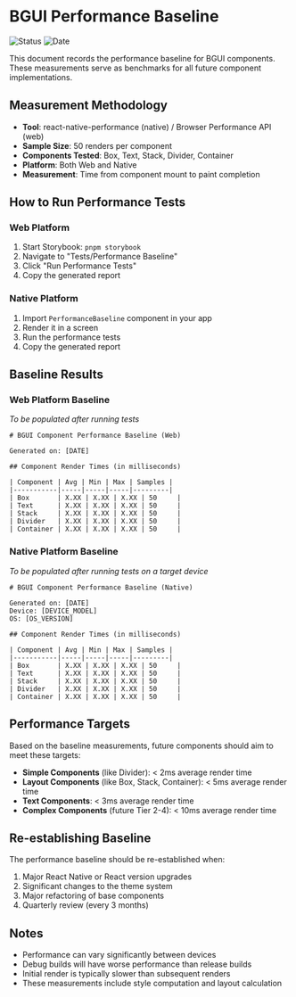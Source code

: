 # BGUI Performance Baseline

![Status](https://img.shields.io/badge/status-established-green?style=for-the-badge)
![Date](https://img.shields.io/badge/date-15--07--2025-blue?style=for-the-badge)

This document records the performance baseline for BGUI components. These measurements serve as benchmarks for all future component implementations.

## Measurement Methodology

- **Tool**: react-native-performance (native) / Browser Performance API (web)
- **Sample Size**: 50 renders per component
- **Components Tested**: Box, Text, Stack, Divider, Container
- **Platform**: Both Web and Native
- **Measurement**: Time from component mount to paint completion

## How to Run Performance Tests

### Web Platform
1. Start Storybook: `pnpm storybook`
2. Navigate to "Tests/Performance Baseline"
3. Click "Run Performance Tests"
4. Copy the generated report

### Native Platform
1. Import `PerformanceBaseline` component in your app
2. Render it in a screen
3. Run the performance tests
4. Copy the generated report

## Baseline Results

### Web Platform Baseline
*To be populated after running tests*

```
# BGUI Component Performance Baseline (Web)

Generated on: [DATE]

## Component Render Times (in milliseconds)

| Component | Avg | Min | Max | Samples |
|-----------|-----|-----|-----|---------|
| Box       | X.XX | X.XX | X.XX | 50     |
| Text      | X.XX | X.XX | X.XX | 50     |
| Stack     | X.XX | X.XX | X.XX | 50     |
| Divider   | X.XX | X.XX | X.XX | 50     |
| Container | X.XX | X.XX | X.XX | 50     |
```

### Native Platform Baseline
*To be populated after running tests on a target device*

```
# BGUI Component Performance Baseline (Native)

Generated on: [DATE]
Device: [DEVICE_MODEL]
OS: [OS_VERSION]

## Component Render Times (in milliseconds)

| Component | Avg | Min | Max | Samples |
|-----------|-----|-----|-----|---------|
| Box       | X.XX | X.XX | X.XX | 50     |
| Text      | X.XX | X.XX | X.XX | 50     |
| Stack     | X.XX | X.XX | X.XX | 50     |
| Divider   | X.XX | X.XX | X.XX | 50     |
| Container | X.XX | X.XX | X.XX | 50     |
```

## Performance Targets

Based on the baseline measurements, future components should aim to meet these targets:

- **Simple Components** (like Divider): < 2ms average render time
- **Layout Components** (like Box, Stack, Container): < 5ms average render time  
- **Text Components**: < 3ms average render time
- **Complex Components** (future Tier 2-4): < 10ms average render time

## Re-establishing Baseline

The performance baseline should be re-established when:

1. Major React Native or React version upgrades
2. Significant changes to the theme system
3. Major refactoring of base components
4. Quarterly review (every 3 months)

## Notes

- Performance can vary significantly between devices
- Debug builds will have worse performance than release builds
- Initial render is typically slower than subsequent renders
- These measurements include style computation and layout calculation